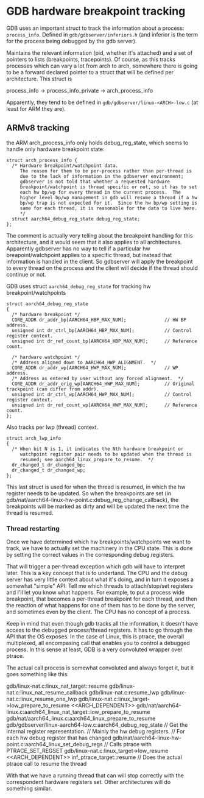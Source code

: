 # GDB hardware breakpoint tracking

GDB uses an important struct to track the information about a process: `process_info`.
Defined in `gdb/gdbserver/inferiors.h` (and inferior is the term for the process being
debugged by the gdb server).

Maintains the relevant information (pid, whether it's attached) and a set of pointers
to lists (breakpoints, tracepoints).
Of course, as this tracks processes which can vary a lot from arch to arch, somewhere
there is going to be a forward declared pointer to a struct that will be defined per
architecture. This struct is

process_info -> process_info_private -> arch_process_info

Apparently, they tend to be defined in `gdb/gdbserver/linux-<ARCH>-low.c` (at least for ARM they are).

## ARMv8 tracking

the ARM arch_process_info only holds debug_reg_state, which seems to handle only
hardware breakpoint state:

```
struct arch_process_info {
  /* Hardware breakpoint/watchpoint data.
     The reason for them to be per-process rather than per-thread is
     due to the lack of information in the gdbserver environment;
     gdbserver is not told that whether a requested hardware
     breakpoint/watchpoint is thread specific or not, so it has to set
     each hw bp/wp for every thread in the current process.  The
     higher level bp/wp management in gdb will resume a thread if a hw
     bp/wp trap is not expected for it.  Since the hw bp/wp setting is
     same for each thread, it is reasonable for the data to live here.
     */
  struct aarch64_debug_reg_state debug_reg_state;
};
```

The comment is actually very telling about the breakpoint handling for this architecture,
and it would seem that it also applies to all architectures. Apparently gdbserver has no
way to tell if a particular hw breapoint/watchpoint applies to a specific thread, but
instead that information is handled in the client. So gdbserver will apply the breakpoint
to every thread on the process and the client will decide if the thread should continue
or not.

GDB uses struct `aarch64_debug_reg_state` for tracking hw breakpoint/watchpoints

```
struct aarch64_debug_reg_state
{
  /* hardware breakpoint */
  CORE_ADDR dr_addr_bp[AARCH64_HBP_MAX_NUM];              // HW BP address.
  unsigned int dr_ctrl_bp[AARCH64_HBP_MAX_NUM];           // Control register context.
  unsigned int dr_ref_count_bp[AARCH64_HBP_MAX_NUM];      // Reference count.

  /* hardware watchpoint */
  /* Address aligned down to AARCH64_HWP_ALIGNMENT.  */
  CORE_ADDR dr_addr_wp[AARCH64_HWP_MAX_NUM];              // WP address.
  /* Address as entered by user without any forced alignment.  */
  CORE_ADDR dr_addr_orig_wp[AARCH64_HWP_MAX_NUM];         // Original trackpoint (can differ from addr).
  unsigned int dr_ctrl_wp[AARCH64_HWP_MAX_NUM];           // Control register context.
  unsigned int dr_ref_count_wp[AARCH64_HWP_MAX_NUM];      // Reference count.
};
```

Also tracks per lwp (thread) context.

```
struct arch_lwp_info
{
  /* When bit N is 1, it indicates the Nth hardware breakpoint or
     watchpoint register pair needs to be updated when the thread is
     resumed; see aarch64_linux_prepare_to_resume.  */
  dr_changed_t dr_changed_bp;
  dr_changed_t dr_changed_wp;
};
```

This last struct is used for when the thread is resumed, in which the hw register needs
to be updated.
So when the breakpoints are set (in gdb/nat/aarch64-linux-hw-point.c:debug_reg_change_callback),
the breakpoints will be marked as dirty and will be updated the next time
the thread is resumed.

### Thread restarting

Once we have determined which hw breakpoints/watchpoints we want to track, we have to actually
set the machinery in the CPU state. This is done by setting the correct values in the corresponding
debug registers.

That will trigger a per-thread exception which gdb will have to interpret later.
This is a key concept that is to undertand. The CPU and the debug server has very little
context about what it's doing, and in turn it exposes a somewhat "simple" API:
Tell me which threads to attach/stop/set registers and I'll let you know what happens.
For example, to put a process wide breakpoint, that becomes a per-thread breakpoint for
each thread, and then the reaction of what happens for one of them has to be done by the server,
and sometimes even by the client. The CPU has no concept of a process.

Keep in mind that even though gdb tracks all the information, it doesn't have access to the
debugged process/thread registers. It has to go through the API that the OS exposes. In the case
of Linux, this is ptrace, the overall multiplexed, all encompasing call that enables you to
control a debugged process. In this sense at least, GDB is a very convoluted wrapper over ptrace.

The actual call process is somewhat convoluted and always forget it, but it goes something like
this:

gdb/linux-nat.c:linux_nat_target::resume
  gdb/linux-nat.c:linux_nat_resume_callback
    gdb/linux-nat.c:resume_lwp
      gdb/linux-nat.c:linux_resume_one_lwp
        gdb/linux-nat.c:linux_target->low_prepare_to_resume
          <<ARCH_DEPENDENT>>
          gdb/nat/aarch64-linux.c:aarch64_linux_nat_target::low_prepare_to_resume
            gdb/nat/aarch64_linux.c:aarch64_linux_prepare_to_resume
              gdb/gdbserver/linux-aarch64-low.c:aarch64_debug_reg_state
                // Get the internal register representation.
                // Mainly the hw debug registers.
              // For each hw debug register that has changed
              gdb/nat/aarch64-linux-hw-point.c:aarch64_linux_set_debug_regs
                // Calls ptrace with PTRACE_SET_REGSET
        gdb/linux-nat.c:linux_target->low_resume
          <<ARCH_DEPENDENT>>
          inf_ptrace_target::resume
            // Does the actual ptrace call to resume the thread

With that we have a running thread that can will stop correctly with the correspondent
hardware registers set. Other architectures will do something similar.


